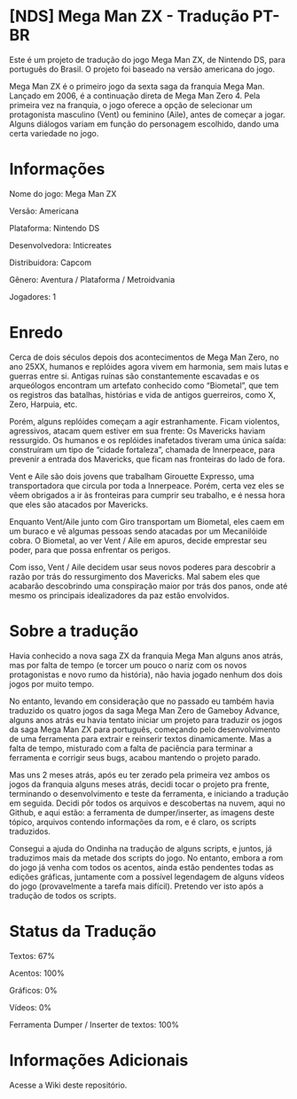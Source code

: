 # [NDS] Mega Man ZX - Tradução PT-BR

Este é um projeto de tradução do jogo Mega Man ZX, de Nintendo DS, para português do Brasil. O projeto foi baseado na versão americana do jogo.

Mega Man ZX é o primeiro jogo da sexta saga da franquia Mega Man. Lançado em 2006, é a continuação direta de Mega Man Zero 4. Pela primeira vez na franquia, o jogo oferece a opção de selecionar um protagonista masculino (Vent) ou feminino (Aile), antes de começar a jogar. Alguns diálogos variam em função do personagem escolhido, dando uma certa variedade no jogo.

# Informações

Nome do jogo: Mega Man ZX

Versão: Americana

Plataforma: Nintendo DS

Desenvolvedora: Inticreates

Distribuidora: Capcom

Gênero: Aventura / Plataforma / Metroidvania

Jogadores: 1

# Enredo

Cerca de dois séculos depois dos acontecimentos de Mega Man Zero, no ano 25XX, humanos e replóides agora vivem em harmonia, sem mais lutas e guerras entre si. Antigas ruínas são constantemente escavadas e os arqueólogos encontram um artefato conhecido como “Biometal”, que tem os registros das batalhas, histórias e vida de antigos guerreiros, como X, Zero, Harpuia, etc.

Porém, alguns replóides começam a agir estranhamente. Ficam violentos, agressivos, atacam quem estiver em sua frente: Os Mavericks haviam ressurgido. Os humanos e os replóides inafetados tiveram uma única saída: construíram um tipo de “cidade fortaleza”, chamada de Innerpeace, para prevenir a entrada dos Mavericks, que ficam nas fronteiras do lado de fora.

Vent e Aile são dois jovens que trabalham Girouette Expresso, uma transportadora que circula por toda a Innerpeace. Porém, certa vez eles se vêem obrigados a ir às fronteiras para cumprir seu trabalho, e é nessa hora que eles são atacados por Mavericks.

Enquanto Vent/Aile junto com Giro transportam um Biometal, eles caem em um buraco e vê algumas pessoas sendo atacadas por um Mecanilóide cobra. O Biometal, ao ver Vent / Aile em apuros, decide emprestar seu poder, para que possa enfrentar os perigos.

Com isso, Vent / Aile decidem usar seus novos poderes para descobrir a razão por trás do ressurgimento dos Mavericks. Mal sabem eles que acabarão descobrindo uma conspiração maior por trás dos panos, onde até mesmo os principais idealizadores da paz estão envolvidos.

# Sobre a tradução

Havia conhecido a nova saga ZX da franquia Mega Man alguns anos atrás, mas por falta de tempo (e torcer um pouco o nariz com os novos protagonistas e novo rumo da história), não havia jogado nenhum dos dois jogos por muito tempo.

No entanto, levando em consideração que no passado eu também havia traduzido os quatro jogos da saga Mega Man Zero de Gameboy Advance, alguns anos atrás eu havia tentato iniciar um projeto para traduzir os jogos da saga Mega Man ZX para português, começando pelo desenvolvimento de uma ferramenta para extrair e reinserir textos dinamicamente. Mas a falta de tempo, misturado com a falta de paciência para terminar a ferramenta e corrigir seus bugs, acabou mantendo o projeto parado.

Mas uns 2 meses atrás, após eu ter zerado pela primeira vez ambos os jogos da franquia alguns meses atrás, decidi tocar o projeto pra frente, terminando o desenvolvimento e teste da ferramenta, e iniciando a tradução em seguida. Decidi pôr todos os arquivos e descobertas na nuvem, aqui no Github, e aqui estão: a ferramenta de dumper/inserter, as imagens deste tópico, arquivos contendo informações da rom, e é claro, os scripts traduzidos.

Consegui a ajuda do Ondinha na tradução de alguns scripts, e juntos, já traduzimos mais da metade dos scripts do jogo. No entanto, embora a rom do jogo já venha com todos os acentos, ainda estão pendentes todas as edições gráficas, juntamente com a possível legendagem de alguns vídeos do jogo (provavelmente a tarefa mais difícil). Pretendo ver isto após a tradução de todos os scripts.

# Status da Tradução

Textos: 67%

Acentos: 100%

Gráficos: 0%

Vídeos: 0%

Ferramenta Dumper / Inserter de textos: 100%

# Informações Adicionais

Acesse a Wiki deste repositório.

